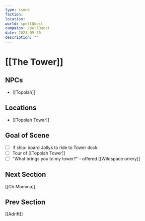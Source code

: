 ```yaml
---
type: scene
faction: 
location: 
world: spellQuest
campaign: spellQuest
date: 2023-09-30
description: ""
---
```

# [[The Tower]]

## NPCs
- [[Topolah]]

## Locations
- [[Topolah Tower]]

## Goal of Scene
- [ ] If ship: board Jollys to ride to Tower dock
- [ ] Tour of [[Topolah Tower]]
- [ ] "What brings you to my tower?" - offered [[Wildspace orrery]]

## Next Section
[[Oh Momma]]

## Prev Section
[[Adrift]]


 